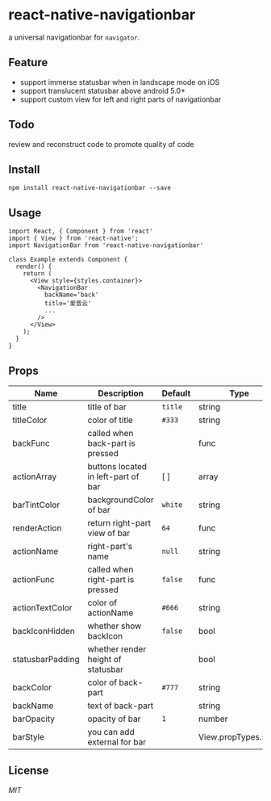 # react-native-navigationbar
a universal navigationbar for `navigator`. 

## Feature  
* support immerse statusbar when in landscape mode on iOS
* support translucent statusbar above android 5.0+
* support custom view for left and right parts of navigationbar

## Todo
review and reconstruct code to promote quality of code

## Install 
`npm install react-native-navigationbar --save`  

## Usage
```
import React, { Component } from 'react'
import { View } from 'react-native';
import NavigationBar from 'react-native-navigationbar'

class Example extends Component {
  render() {
    return (
      <View style={styles.container}>
        <NavigationBar
          backName='back'
          title='爱普云'
          ...
        />
      </View>
    );
  }
}
```

## Props

 Name | Description | Default | Type
------|-------------|----------|-----------
title | title of bar  | `title` | string
titleColor  | color of title | `#333`| string
backFunc | called when back-part is pressed | | func
actionArray | buttons located in left-part of bar | [ ] | array
barTintColor | backgroundColor of bar | `white` | string
renderAction | return right-part view of bar | `64` | func
actionName | right-part's name | `null` | string
actionFunc | called when right-part is pressed | `false`| func
actionTextColor | color of actionName | `#666` | string
backIconHidden | whether show backIcon | `false` | bool
statusbarPadding | whether render height of statusbar |  | bool
backColor | color of back-part | `#777` | string
backName | text of back-part |  | string
barOpacity | opacity of bar | `1` | number
barStyle | you can add external for bar |  | View.propTypes.style

## License  
*MIT*
